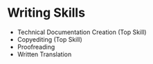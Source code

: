 # Writing Skills

* Technical Documentation Creation (Top Skill)
* Copyediting (Top Skill)
* Proofreading
* Written Translation
